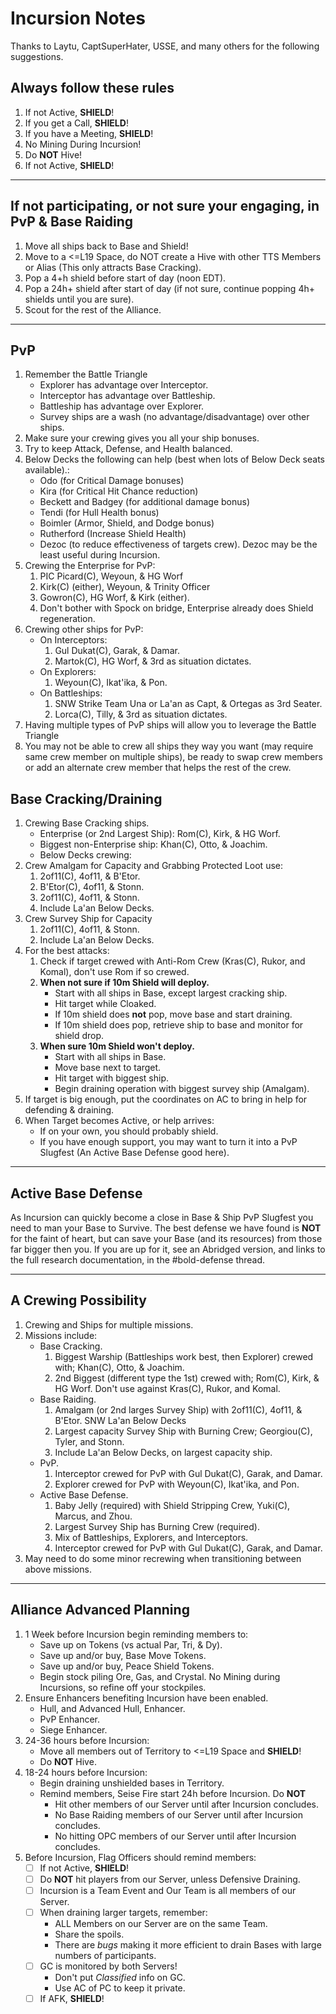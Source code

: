 # Incursion Notes

Thanks to Laytu, CaptSuperHater, USSE, and many others for the following suggestions.

## Always follow these rules
1. If not Active, __SHIELD__!
1. If you get a Call, __SHIELD__!
1. If you have a Meeting, __SHIELD__!
1. No Mining During Incursion!
1. Do __NOT__ Hive!
1. If not Active, __SHIELD__!

___

## If not participating, or not sure your engaging, in PvP & Base Raiding
1. Move all ships back to Base and Shield!
1. Move to a <=L19 Space, do NOT create a Hive with other TTS Members or Alias (This only attracts Base Cracking).
1. Pop a 4+h shield before start of day (noon EDT).
1. Pop a 24h+ shield after start of day (if not sure, continue popping 4h+ shields until you are sure).
1. Scout for the rest of the Alliance.

___

## PvP
1. Remember the Battle Triangle
   - Explorer has advantage over Interceptor.
   - Interceptor has advantage over Battleship.
   - Battleship has advantage over Explorer.
   - Survey ships are a wash (no advantage/disadvantage) over other ships.
1. Make sure your crewing gives you all your ship bonuses.
1. Try to keep Attack, Defense, and Health balanced.
1. Below Decks the following can help (best when lots of Below Deck seats available).:
   - Odo (for Critical Damage bonuses)
   - Kira (for Critical Hit Chance reduction)
   - Beckett and Badgey (for additional damage bonus)
   - Tendi (for Hull Health bonus)
   - Boimler (Armor, Shield, and Dodge bonus)
   - Rutherford (Increase Shield Health)
   - Dezoc (to reduce effectiveness of targets crew). Dezoc may be the least useful during Incursion.
1. Crewing the Enterprise for PvP:
   1. PIC Picard(C), Weyoun, & HG Worf
   1. Kirk(C) (either), Weyoun, & Trinity Officer
   1. Gowron(C), HG Worf, & Kirk (either).
   1. Don't bother with Spock on bridge, Enterprise already does Shield regeneration.
1. Crewing other ships for PvP:
   - On Interceptors: 
     1. Gul Dukat(C), Garak, & Damar.
     1. Martok(C), HG Worf, & 3rd as situation dictates.
   - On Explorers:
     1. Weyoun(C), Ikat'ika, & Pon.
   - On Battleships:
     1. SNW Strike Team Una or La'an as Capt, & Ortegas as 3rd Seater.
     1. Lorca(C), Tilly, & 3rd as situation dictates.
1. Having multiple types of PvP ships will allow you to leverage the Battle Triangle
1. You may not be able to crew all ships they way you want (may require same crew member on multiple ships), be ready to swap crew members or add an alternate crew member that helps the rest of the crew.

## Base Cracking/Draining
1. Crewing Base Cracking ships.
   - Enterprise (or 2nd Largest Ship): Rom(C), Kirk, & HG Worf.
   - Biggest non-Enterprise ship: Khan(C), Otto, & Joachim.
   - Below Decks crewing:
1. Crew Amalgam for Capacity and Grabbing Protected Loot use:
   1. 2of11(C), 4of11, & B'Etor.
   1. B'Etor(C), 4of11, & Stonn.
   1. 2of11(C), 4of11, & Stonn.
   1. Include La'an Below Decks.
1. Crew Survey Ship for Capacity
   1. 2of11(C), 4of11, & Stonn.
   1. Include La'an Below Decks.
1. For the best attacks:
   1. Check if target crewed with Anti-Rom Crew (Kras(C), Rukor, and Komal), don't use Rom if so crewed.
   1. __When not sure if 10m Shield will deploy.__
      - Start with all ships in Base, except largest cracking ship.
      - Hit target while Cloaked.
      - If 10m shield does __not__ pop, move base and start draining.
      - If 10m shield does pop, retrieve ship to base and monitor for shield drop.
   1. __When sure 10m Shield won't deploy.__
      - Start with all ships in Base.
      - Move base next to target.
      - Hit target with biggest ship.
      - Begin draining operation with biggest survey ship (Amalgam).
1. If target is big enough, put the coordinates on AC to bring in help for defending & draining.
1. When Target becomes Active, or help arrives:
   - If on your own, you should probably shield.
   - If you have enough support, you may want to turn it into a PvP Slugfest (An Active Base Defense good here).
   
___

## Active Base Defense

As Incursion can quickly become a close in Base & Ship PvP Slugfest you need to man your Base to Survive. The best defense we have found is __NOT__ for the faint of heart, but can save your Base (and its resources) from those far bigger then you. If you are up for it, see an Abridged version, and links to the full research documentation, in the #bold-defense thread.

___

## A Crewing Possibility
1. Crewing and  Ships for multiple missions.
1. Missions include:
   - Base Cracking.
     1. Biggest Warship (Battleships work best, then Explorer) crewed with; Khan(C), Otto, & Joachim.
     1. 2nd Biggest (different type the 1st) crewed with; Rom(C), Kirk, & HG Worf. Don't use against Kras(C), Rukor, and Komal.
   - Base Raiding.
     1. Amalgam (or 2nd larges Survey Ship) with 2of11(C), 4of11, & B'Etor. SNW La'an Below Decks
     1. Largest capacity Survey Ship with Burning Crew; Georgiou(C), Tyler, and Stonn.
     1. Include La'an Below Decks, on largest capacity ship.
   - PvP.
     1. Interceptor crewed for PvP with Gul Dukat(C), Garak, and Damar.
     1. Explorer crewed for PvP with Weyoun(C), Ikat'ika, and Pon.
   - Active Base Defense.
     1. Baby Jelly (required) with Shield Stripping Crew, Yuki(C), Marcus, and Zhou.
     1. Largest Survey Ship has Burning Crew (required).
     1. Mix of Battleships, Explorers, and Interceptors.
     1. Interceptor crewed for PvP with Gul Dukat(C), Garak, and Damar.
1. May need to do some minor recrewing when transitioning between above missions.

___

## Alliance Advanced Planning
1. 1 Week before Incursion begin reminding members to:
   - Save up on Tokens (vs actual Par, Tri, & Dy).
   - Save up and/or buy, Base Move Tokens.
   - Save up and/or buy, Peace Shield Tokens.
   - Begin stock piling Ore, Gas, and Crystal. No Mining during Incursions, so refine off your stockpiles.
1. Ensure Enhancers benefiting Incursion have been enabled.
   - Hull, and Advanced Hull, Enhancer.
   - PvP Enhancer.
   - Siege Enhancer.
1. 24-36 hours before Incursion:
   - Move all members out of Territory to <=L19 Space and __SHIELD__!
   - Do __NOT__ Hive.
1. 18-24 hours before Incursion: 
   - Begin draining unshielded bases in Territory.
   - Remind members, Seise Fire start 24h before Incursion. Do __NOT__ 
     - Hit other members of our Server until after Incursion concludes.
     - No Base Raiding members of our Server until after Incursion concludes.
     - No hitting OPC members of our Server until after Incursion concludes.
1. Before Incursion, Flag Officers should remind members:
   - [ ] If not Active, __SHIELD__!
   - [ ] Do __NOT__ hit players from our Server, unless Defensive Draining.
   - [ ] Incursion is a Team Event and Our Team is all members of our Server.
   - [ ] When draining larger targets, remember:
     - ALL Members on our Server are on the same Team.
     - Share the spoils.
     - There are *bugs* making it more efficient to drain Bases with large numbers of participants.
   - [ ] GC is monitored by both Servers!
     - Don't put *Classified* info on GC.
     - Use AC of PC to keep it private.
   - [ ] If AFK, __SHIELD__!